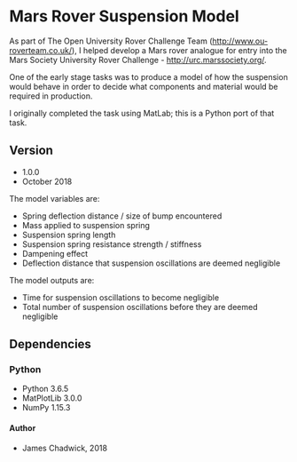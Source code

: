 # Mars Rover Suspension Model
As part of The Open University Rover Challenge Team (http://www.ou-roverteam.co.uk/), I helped develop a Mars rover analogue for entry into the Mars Society University Rover Challenge - http://urc.marssociety.org/.

One of the early stage tasks was to produce a model of how the suspension would behave in order to decide what components and material would be required in production.

I originally completed the task using MatLab; this is a Python port of that task.

## Version
* 1.0.0
* October 2018

The model variables are:

* Spring deflection distance / size of bump encountered
* Mass applied to suspension spring
* Suspension spring length
* Suspension spring resistance strength / stiffness
* Dampening effect
* Deflection distance that suspension oscillations are deemed negligible

The model outputs are:

* Time for suspension oscillations to become negligible
* Total number of suspension oscillations before they are deemed negligible

## Dependencies

### Python
* Python 3.6.5
* MatPlotLib 3.0.0
* NumPy 1.15.3

#### Author
* James Chadwick, 2018
